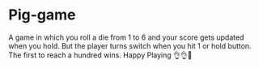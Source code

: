 # Pig-game
A game in which you roll a die from 1 to 6 and your score gets updated when you hold. But the player turns switch when you hit 1 or hold button. The first to reach a hundred wins. Happy Playing 👌👌🙌
